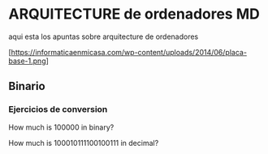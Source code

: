 # ARQUITECTURE de ordenadores MD



aqui esta los apuntas sobre arquitecture de ordenadores 


[https://informaticaenmicasa.com/wp-content/uploads/2014/06/placa-base-1.png]

## Binario


### Ejercicios de conversion

How much is 100000 in binary?


How much is 100010111100100111 in decimal?
